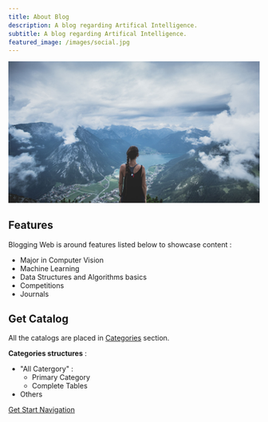 ```yaml
---
title: About Blog
description: A blog regarding Artifical Intelligence.
subtitle: A blog regarding Artifical Intelligence.
featured_image: /images/social.jpg
---
```


![](/images/demo/Samples.jpg)

## Features

Blogging Web is around features listed below to showcase content :

* Major in Computer Vision
* Machine Learning
* Data Structures and Algorithms basics
* Competitions
* Journals

## Get Catalog

All the catalogs are placed in [Categories](https://glaciermelt.github.io/catalogs) section.<br />

**Categories structures** :
* "All Catergory" :
  * Primary Category
  * Complete Tables 
* Others

<a href="https://glaciermelt.github.io/category/all-category" class="button button--large">Get Start Navigation</a>
